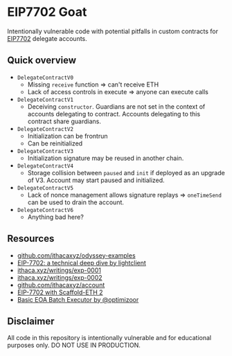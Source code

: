 # EIP7702 Goat

Intentionally vulnerable code with potential pitfalls in custom contracts for [EIP7702](https://eips.ethereum.org/EIPS/eip-7702) delegate accounts.

## Quick overview

- `DelegateContractV0`
    - Missing `receive` function => can't receive ETH
    - Lack of access controls in execute => anyone can execute calls
- `DelegateContractV1`
    - Deceiving `constructor`. Guardians are not set in the context of accounts delegating to contract. Accounts delegating to this contract share guardians.
- `DelegateContractV2`
    - Initialization can be frontrun
    - Can be reinitialized
- `DelegateContractV3`
    - Initialization signature may be reused in another chain.
- `DelegateContractV4`
    - Storage collision between `paused` and `init` if deployed as an upgrade of V3. Account may start paused and initialized.
- `DelegateContractV5`
    - Lack of nonce management allows signature replays => `oneTimeSend` can be used to drain the account.
- `DelegateContractV6`
    - Anything bad here?

## Resources

- [github.com/ithacaxyz/odyssey-examples](https://github.com/ithacaxyz/odyssey-examples)
- [EIP-7702: a technical deep dive by lightclient](https://www.youtube.com/watch?v=_k5fKlKBWV4)
- [ithaca.xyz/writings/exp-0001](https://www.ithaca.xyz/writings/exp-0001)
- [ithaca.xyz/writings/exp-0002](https://www.ithaca.xyz/writings/exp-0002)
- [github.com/ithacaxyz/account](https://github.com/ithacaxyz/account)
- [EIP-7702 with Scaffold-ETH 2](https://github.com/azf20/seven-seven-zero-two)
- [Basic EOA Batch Executor by @optimizoor](https://x.com/optimizoor/status/1878140195989819586)

## Disclaimer

All code in this repository is intentionally vulnerable and for educational purposes only. DO NOT USE IN PRODUCTION.
